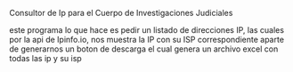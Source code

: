 Consultor de Ip para el Cuerpo de Investigaciones Judiciales

este programa lo que hace es pedir un listado de direcciones IP, las cuales por la api de Ipinfo.io, nos muestra la IP con su ISP correspondiente aparte de generarnos un boton de descarga el cual genera un archivo excel con todas las ip y su isp
